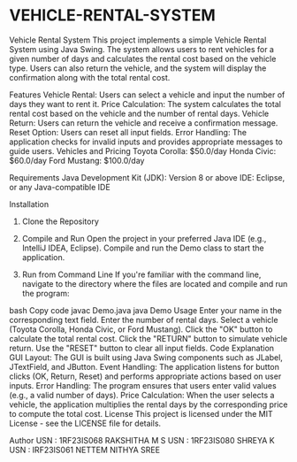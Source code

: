 # VEHICLE-RENTAL-SYSTEM

Vehicle Rental System
This project implements a simple Vehicle Rental System using Java Swing. The system allows users to rent vehicles for a given number of days and calculates the rental cost based on the vehicle type. Users can also return the vehicle, and the system will display the confirmation along with the total rental cost.

Features
Vehicle Rental: Users can select a vehicle and input the number of days they want to rent it.
Price Calculation: The system calculates the total rental cost based on the vehicle and the number of rental days.
Vehicle Return: Users can return the vehicle and receive a confirmation message.
Reset Option: Users can reset all input fields.
Error Handling: The application checks for invalid inputs and provides appropriate messages to guide users.
Vehicles and Pricing
Toyota Corolla: $50.0/day
Honda Civic: $60.0/day
Ford Mustang: $100.0/day



Requirements
Java Development Kit (JDK): Version 8 or above
IDE:  Eclipse, or any Java-compatible IDE

Installation
1. Clone the Repository
    


3. Compile and Run
Open the project in your preferred Java IDE (e.g., IntelliJ IDEA, Eclipse).
Compile and run the Demo class to start the application.

4. Run from Command Line
If you're familiar with the command line, navigate to the directory where the files are located and compile and run the program:

bash
Copy code
javac Demo.java
java Demo
Usage
Enter your name in the corresponding text field.
Enter the number of rental days.
Select a vehicle (Toyota Corolla, Honda Civic, or Ford Mustang).
Click the "OK" button to calculate the total rental cost.
Click the "RETURN" button to simulate vehicle return.
Use the "RESET" button to clear all input fields.
Code Explanation
GUI Layout: The GUI is built using Java Swing components such as JLabel, JTextField, and JButton.
Event Handling: The application listens for button clicks (OK, Return, Reset) and performs appropriate actions based on user inputs.
Error Handling: The program ensures that users enter valid values (e.g., a valid number of days).
Price Calculation: When the user selects a vehicle, the application multiplies the rental days by the corresponding price to compute the total cost.
License
This project is licensed under the MIT License - see the LICENSE file for details.

Author
USN : 1RF23IS068 RAKSHITHA M S
USN : 1RF23IS080 SHREYA K
USN : IRF23IS061 NETTEM NITHYA SREE
